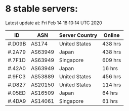 # 8 stable servers:

Latest update at: Fri Feb 14 18:10:14 UTC 2020

| ID | ASN | Server Country | Online |
| -- | --- | -------------- | ------ |
| #.D09B | AS174 | United States | 438 hrs |
| #.2A79 | AS63949 | Japan | 438 hrs |
| #.7F1D | AS63949 | Singapore | 609 hrs |
| #.42A0 | AS63949 | Japan | 16 hrs |
| #.9FC3 | AS53889 | United States | 456 hrs |
| #.D827 | AS20150 | United States | 114 hrs |
| #.05ED | AS16509 | Japan | 64 hrs |
| #.4DA9 | AS14061 | Singapore | 61 hrs |

